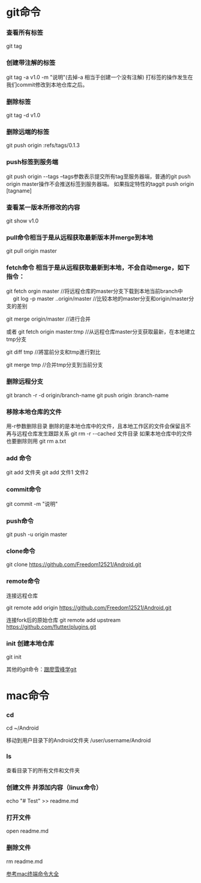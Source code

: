 # git命令

### 查看所有标签
git tag

### 创建带注解的标签
git tag -a v1.0 -m "说明"(去掉-a 相当于创建一个没有注解)
打标签的操作发生在我们commit修改到本地仓库之后。

### 删除标签
git tag -d  v1.0

### 删除远端的标签
git push origin :refs/tags/0.1.3

### push标签到服务端
git push origin --tags
–tags参数表示提交所有tag至服务器端，普通的git push origin master操作不会推送标签到服务器端。
如果指定特性的taggit push origin [tagname]

### 查看某一版本所修改的内容
git show v1.0

### pull命令相当于是从远程获取最新版本并merge到本地

git pull origin master


### fetch命令 相当于是从远程获取最新到本地，不会自动merge，如下指令：
git fetch orgin master //将远程仓库的master分支下载到本地当前branch中
　
git log -p master  ..origin/master //比较本地的master分支和origin/master分支的差别

git merge origin/master //进行合并

或者
git fetch origin master:tmp //从远程仓库master分支获取最新，在本地建立tmp分支

git diff tmp //將當前分支和tmp進行對比

git merge tmp //合并tmp分支到当前分支

### 删除远程分支
git branch -r -d origin/branch-name
git push origin :branch-name

### 移除本地仓库的文件
用-r参数删除目录 删除的是本地仓库中的文件，且本地工作区的文件会保留且不再与远程仓库发生跟踪关系
git rm -r --cached  文件目录
如果本地仓库中的文件也要删除则用
git rm a.txt


### add 命令

git add 文件夹
git add 文件1 文件2


### commit命令
git commit -m "说明"

### push命令
git push -u origin master

### clone命令
git clone https://github.com/Freedom12521/Android.git

### remote命令
连接远程仓库

git remote add origin https://github.com/Freedom12521/Android.git

连接fork后的原始仓库
git remote add upstream https://github.com/flutter/plugins.git

### init 创建本地仓库
git init

其他的git命令：[跟廖雪峰学git](https://www.liaoxuefeng.com/wiki/0013739516305929606dd18361248578c67b8067c8c017b000)


# mac命令
### cd
cd ~/Android

移动到用户目录下的Android文件夹 /user/username/Android
### ls
查看目录下的所有文件和文件夹

### 创建文件 并添加内容（linux命令）
echo "# Test" >> readme.md

### 打开文件
open readme.md

### 删除文件
rm readme.md


[参考mac终端命令大全](https://www.jianshu.com/p/3291de46f3ff)

